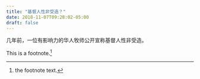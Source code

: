 ```yaml
---
title: "基督人性非受造？"
date: 2018-11-07T09:28:02-05:00
draft: false
---
```


几年前，一位有影响力的华人牧师公开宣称基督人性非受造。

This is a footnote.[^1]

[^1]: the footnote text.